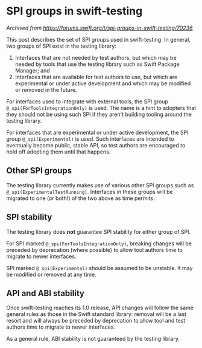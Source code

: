 # SPI groups in swift-testing

_Archived from <https://forums.swift.org/t/spi-groups-in-swift-testing/70236>_

This post describes the set of SPI groups used in swift-testing. In general, two
groups of SPI exist in the testing library:

1. Interfaces that are not needed by test authors, but which may be needed by
   tools that use the testing library such as Swift Package Manager; and
1. Interfaces that are available for test authors to use, but which are
   experimental or under active development and which may be modified or removed
   in the future.

For interfaces used to integrate with external tools, the SPI group
`@_spi(ForToolsIntegrationOnly)` is used. The name is a hint to adopters that
they should not be using such SPI if they aren't building tooling around the
testing library.

For interfaces that are experimental or under active development, the SPI group
`@_spi(Experimental)` is used. Such interfaces are intended to eventually become
public, stable API, so test authors are encouraged to hold off adopting them
until that happens.

## Other SPI groups

The testing library currently makes use of various other SPI groups such as
`@_spi(ExperimentalTestRunning)`. Interfaces in these groups will be migrated to
one (or both!) of the two above as time permits.

## SPI stability

The testing library does **not** guarantee SPI stability for either group of
SPI.

For SPI marked `@_spi(ForToolsIntegrationOnly)`, breaking changes will be
preceded by deprecation (where possible) to allow tool authors time to migrate
to newer interfaces.

SPI marked `@_spi(Experimental)` should be assumed to be unstable. It may be
modified or removed at any time.

## API and ABI stability

Once swift-testing reaches its 1.0 release, API changes will follow the same
general rules as those in the Swift standard library: removal will be a last
resort and will always be preceded by deprecation to allow tool and test authors
time to migrate to newer interfaces.

As a general rule, ABI stability is not guaranteed by the testing library.
